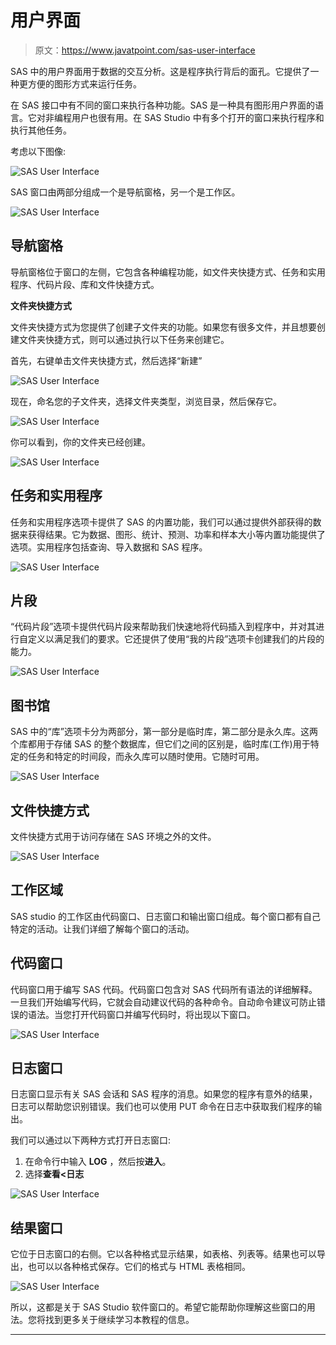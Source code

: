 # 用户界面

> 原文：<https://www.javatpoint.com/sas-user-interface>

SAS 中的用户界面用于数据的交互分析。这是程序执行背后的面孔。它提供了一种更方便的图形方式来运行任务。

在 SAS 接口中有不同的窗口来执行各种功能。SAS 是一种具有图形用户界面的语言。它对非编程用户也很有用。在 SAS Studio 中有多个打开的窗口来执行程序和执行其他任务。

考虑以下图像:

![SAS User Interface](img/b2577e1d25b68dcd8b6df3e89721df6a.png)

SAS 窗口由两部分组成一个是导航窗格，另一个是工作区。

![SAS User Interface](img/08251c474a84380fe31098c40277eb48.png)

## 导航窗格

导航窗格位于窗口的左侧，它包含各种编程功能，如文件夹快捷方式、任务和实用程序、代码片段、库和文件快捷方式。

**文件夹快捷方式**

文件夹快捷方式为您提供了创建子文件夹的功能。如果您有很多文件，并且想要创建文件夹快捷方式，则可以通过执行以下任务来创建它。

首先，右键单击文件夹快捷方式，然后选择“新建”

![SAS User Interface](img/fb06a7429afd798cf982b7c99147eaa5.png)

现在，命名您的子文件夹，选择文件夹类型，浏览目录，然后保存它。

![SAS User Interface](img/a94ec26edb12a0df08c88ab122f762fc.png)

你可以看到，你的文件夹已经创建。

![SAS User Interface](img/fdc828d2ab43501c81896b580f03a96a.png)

## 任务和实用程序

任务和实用程序选项卡提供了 SAS 的内置功能，我们可以通过提供外部获得的数据来获得结果。它为数据、图形、统计、预测、功率和样本大小等内置功能提供了选项。实用程序包括查询、导入数据和 SAS 程序。

![SAS User Interface](img/4b79926458029a7e5121d5f4abe704fd.png)

## 片段

“代码片段”选项卡提供代码片段来帮助我们快速地将代码插入到程序中，并对其进行自定义以满足我们的要求。它还提供了使用“我的片段”选项卡创建我们的片段的能力。

![SAS User Interface](img/9e55d3899d69d82f5a6f9edc4b586c1a.png)

## 图书馆

SAS 中的“库”选项卡分为两部分，第一部分是临时库，第二部分是永久库。这两个库都用于存储 SAS 的整个数据库，但它们之间的区别是，临时库(工作)用于特定的任务和特定的时间段，而永久库可以随时使用。它随时可用。

![SAS User Interface](img/8ad38ea2367230d241968a8937c3a815.png)

## 文件快捷方式

文件快捷方式用于访问存储在 SAS 环境之外的文件。

![SAS User Interface](img/541c26b3bfeb249490883261ab508286.png)

## 工作区域

SAS studio 的工作区由代码窗口、日志窗口和输出窗口组成。每个窗口都有自己特定的活动。让我们详细了解每个窗口的活动。

## 代码窗口

代码窗口用于编写 SAS 代码。代码窗口包含对 SAS 代码所有语法的详细解释。一旦我们开始编写代码，它就会自动建议代码的各种命令。自动命令建议可防止错误的语法。当您打开代码窗口并编写代码时，将出现以下窗口。

![SAS User Interface](img/d6cf822a46b207f8107f11e5757e93e8.png)

## 日志窗口

日志窗口显示有关 SAS 会话和 SAS 程序的消息。如果您的程序有意外的结果，日志可以帮助您识别错误。我们也可以使用 PUT 命令在日志中获取我们程序的输出。

我们可以通过以下两种方式打开日志窗口:

1.  在命令行中输入 **LOG** ，然后按**进入**。
2.  选择**查看<日志**

![SAS User Interface](img/b1fec14ec0b72b6f63b4580bdc64491a.png)

## 结果窗口

它位于日志窗口的右侧。它以各种格式显示结果，如表格、列表等。结果也可以导出，也可以以各种格式保存。它们的格式与 HTML 表格相同。

![SAS User Interface](img/e324c17e04b42d36b7e9e3efc51d8e2b.png)

所以，这都是关于 SAS Studio 软件窗口的。希望它能帮助你理解这些窗口的用法。您将找到更多关于继续学习本教程的信息。

* * *